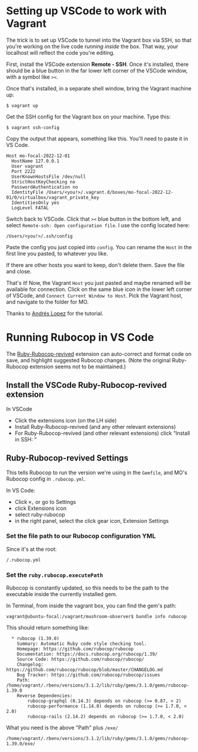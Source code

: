 Setting up VSCode to work with Vagrant
=========================================================

The trick is to set up VSCode to tunnel into the Vagrant box via SSH, so that you're working on the live code *running inside* the box. That way, your localhost will reflect the code you're editing.

First, install the VSCode extension **Remote - SSH**. Once it's installed, there should be a blue button in the far lower left corner of the VSCode window, with a symbol like `><`.

Once that's installed, in a separate shell window, bring the Vagrant machine up:

    $ vagrant up

Get the SSH config for the Vagrant box on your machine. Type this:

    $ vagrant ssh-config

Copy the output that appears, something like this. You'll need to paste it in VS Code.

    Host mo-focal-2022-12-01
      HostName 127.0.0.1
      User vagrant
      Port 2222
      UserKnownHostsFile /dev/null
      StrictHostKeyChecking no
      PasswordAuthentication no
      IdentityFile /Users/<you!>/.vagrant.d/boxes/mo-focal-2022-12-01/0/virtualbox/vagrant_private_key
      IdentitiesOnly yes
      LogLevel FATAL

Switch back to VSCode. Click that `><` blue button in the bottom left, and select `Remote-ssh: Open configuration file`. I use the config located here:

    /Users/<you!>/.ssh/config

Paste the config you just copied into `config`. You can rename the `Host` in the first line you pasted, to whatever you like.

If there are other hosts you want to keep, don't delete them. Save the file and close.

That's it! Now, the Vagrant `Host` you just pasted and maybe renamed will be available for connection. Click on the same blue icon in the lower left corner of VSCode, and `Connect Current Window to Host`. Pick the Vagrant host, and navigate to the folder for MO.

Thanks to [Andrés Lopez](https://medium.com/@lopezgand/connect-visual-studio-code-with-vagrant-in-your-local-machine-24903fb4a9de) for the tutorial.

# Running Rubocop in VS Code #

The [Ruby-Rubocop-revived](https://marketplace.visualstudio.com/items?itemName=LoranKloeze.ruby-rubocop-revived) extension can auto-correct and format code on save, and highlight suggested Rubocop changes. (Note the original Ruby-Rubocop extension seems not to be maintained.)

## Install the VSCode Ruby-Rubocop-revived extension ##

In VSCode
- Click the extensions icon (on the LH side)
- Install Ruby-Rubocop-revived (and any other relevant extensions)
- For Ruby-Rubocop-revived (and other relevant extensions) click “Install in SSH: <host>”

## Ruby-Rubocop-revived Settings ##

This tells Rubocop to run the version we're using in the `Gemfile`, and MO's Rubocop config in `.rubocop.yml`.

In VS Code:
- Click `⌘,` or go to Settings
- click Extensions icon
- select ruby-rubocop
- in the right panel, select the click gear icon, Extension Settings

### Set the file path to our Rubocop configuration YML ###
	
Since it's at the root:
	
```
/.rubocop.yml 
```
	
### Set the `ruby.rubocop.executePath` ###
    
Rubocop is constantly updated, so this needs to be the path to the executable inside the currently installed gem. 
	
In Terminal, from inside the vagrant box, you can find the gem's path:

```
vagrant@ubuntu-focal:/vagrant/mushroom-observer$ bundle info rubocop
```
	
This should return something like:
```
  * rubocop (1.39.0)
	Summary: Automatic Ruby code style checking tool.
	Homepage: https://github.com/rubocop/rubocop
	Documentation: https://docs.rubocop.org/rubocop/1.39/
	Source Code: https://github.com/rubocop/rubocop/
	Changelog: https://github.com/rubocop/rubocop/blob/master/CHANGELOG.md
	Bug Tracker: https://github.com/rubocop/rubocop/issues
	Path: /home/vagrant/.rbenv/versions/3.1.2/lib/ruby/gems/3.1.0/gems/rubocop-1.39.0
	Reverse Dependencies: 
		rubocop-graphql (0.14.3) depends on rubocop (>= 0.87, < 2)
		rubocop-performance (1.14.0) depends on rubocop (>= 1.7.0, < 2.0)
		rubocop-rails (2.14.2) depends on rubocop (>= 1.7.0, < 2.0)
```
What you need is the above "Path" plus `/exe/`
									   
	/home/vagrant/.rbenv/versions/3.1.2/lib/ruby/gems/3.1.0/gems/rubocop-1.39.0/exe/
